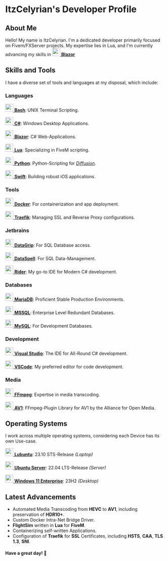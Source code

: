 # ItzCelyrian's Developer Profile

## About Me
Hello! My name is ItzCelyrian. I'm a dedicated developer primarily focused on Fivem/FXServer projects. My expertise lies in Lua, and I'm currently advancing my skills in <a href="https://dotnet.microsoft.com/en-us/apps/aspnet/web-apps/blazor" target="_blank"><img src="https://www.cdnlogo.com/logos/b/67/blazor.svg" height="25px" width="25px"/> **Blazor**</a>

## Skills and Tools
I have a diverse set of tools and languages at my disposal, which include:

### Languages
<a href="https://www.gnu.org/software/bash/" target="_blank"><img src="https://www.cdnlogo.com/logos/b/31/bash.svg" height="25px" width="25px"/> **Bash**</a>: UNIX Terminal Scripting.

<a href="https://dotnet.microsoft.com/en-us/download/dotnet/8.0" target="_blank"><img src="https://www.cdnlogo.com/logos/c/27/c.svg" height="25px" width="25px"/> **C#**</a>: Windows Desktop Applications.

<a href="https://dotnet.microsoft.com/en-us/apps/aspnet/web-apps/blazor" target="_blank"><img src="https://www.cdnlogo.com/logos/b/67/blazor.svg" height="25px" width="25px"/> **Blazor**</a>: C# Web-Applications.

<a href="https://lua.org/" target="_blank"><img src="https://www.cdnlogo.com/logos/l/50/lua.svg" height="25px" width="25px"/> **Lua**</a>: Specializing in FiveM scripting.

<a href="https://www.python.org/" target="_blank"><img src="https://www.cdnlogo.com/logos/p/3/python.svg" height="25px" width="25px"/> **Python**</a>: Python-Scripting for *<a href="https://en.wikipedia.org/wiki/Diffusion_model" target="_blank">Diffusion</a>*.

<a href="https://swift.org/" target="_blank"><img src="https://static.cdnlogo.com/logos/s/13/swift.svg" height="25px" width="25px"/> **Swift**</a>: Building robust iOS applications.

### Tools
<a href="https://www.docker.com/" target="_blank"><img src="https://www.cdnlogo.com/logos/d/56/docker.svg" height="25px" width="25px"/> **Docker**</a>: For containerization and app deployment.

<a href="https://traefik.io/traefik/" target="_blank"><img src="https://www.cdnlogo.com/logos/t/39/traefik.svg" height="25px" width="25px"/> **Traefik**</a>: Managing SSL and Reverse Proxy configurations.


### Jetbrains
<a href="https://www.jetbrains.com/datagrip/" target="_blank"><img src="https://www.cdnlogo.com/logos/d/8/datagrip-icon.svg" height="25px" width="25px"/> **DataGrip**</a>: For SQL Database access.

<a href="https://www.jetbrains.com/dataspell/" target="_blank"><img src="https://seeklogo.com/images/D/dataspell-logo-06435B9CF3-seeklogo.com.png" height="25px" width="25px"/> **DataSpell**</a>: For SQL Data-Management.

<a href="https://www.jetbrains.com/rider/" target="_blank"><img src="https://upload.wikimedia.org/wikipedia/commons/6/6e/JetBrains_Rider_Icon.svg" height="25px" width="25px"/> **Rider**</a>: My go-to IDE for Modern C# development.

### Databases

<a href="https://mariadb.com/" target="_blank"><img src="https://www.svgrepo.com/show/354037/mariadb-icon.svg" height="25px" width="25px"/> **MariaDB**</a>: Proficient Stable Production Environments.

<a href="https://www.microsoft.com/en-us/sql-server/sql-server-downloads" target="_blank"><img src="https://www.cdnlogo.com/logos/m/62/microsoft-sql-server.svg" height="25px" width="25px"/> **MSSQL**</a>: Enterprise Level Redundant Databases.

<a href="https://www.mysql.com/" target="_blank"><img src="https://www.cdnlogo.com/logos/m/78/mysql.svg" height="25px" width="25px"/> **MySQL**</a>: For Development Databases.

### Development
<a href="https://visualstudio.microsoft.com/vs" target="_blank"><img src="https://upload.wikimedia.org/wikipedia/commons/2/2c/Visual_Studio_Icon_2022.svg" height="25px" width="25px"/> **Visual Studio**</a>: The IDE for All-Round C# development.

<a href="https://vscode.dev/" target="_blank"><img src="https://www.cdnlogo.com/logos/v/82/visual-studio-code.svg" height="25px" width="25px"/> **VSCode**</a>: My preferred editor for code development.

### Media
<a href="https://ffmpeg.org/" target="_blank"><img src="https://upload.wikimedia.org/wikipedia/commons/7/76/FFmpeg_icon.svg" height="25px" width="25px"/> **FFmpeg**</a>: Expertise in media transcoding.

<a href="https://en.wikipedia.org/wiki/AV1" target="_blank"><img src="https://www.cdnlogo.com/logos/a/82/av1-2018.svg" height="25px" width="25px"/> **AV1**</a>: FFmpeg-Plugin Library for AV1 by the Alliance for Open Media.

## Operating Systems
I work across multiple operating systems, considering each Device has its own Use-case.

<a href="https://lubuntu.me/" target="_blank"><img src="https://upload.wikimedia.org/wikipedia/commons/thumb/3/3a/Lubuntu_logo_only.svg/600px-Lubuntu_logo_only.svg.png" height="25px" width="25px"/> **Lubuntu**</a>: 23.10 STS-Release *(Laptop)*

<a href="https://ubuntu.com/download/server" target="_blank"><img src="https://d29fhpw069ctt2.cloudfront.net/icon/image/38639/preview.svg" height="25px" width="25px"/> **Ubuntu Server**</a>: 22.04 LTS-Release *(Server)*

<a href="https://www.microsoft.com/en-us/evalcenter/evaluate-windows-11-enterprise" target="_blank"><img src="https://cdn.worldvectorlogo.com/logos/microsoft-windows-11.svg" height="25px" width="25px"/> **Windows 11 Enterprise**</a>: 23H2 *(Desktop)*

## Latest Advancements
- Automated Media Transcoding from **HEVC** to **AV1**, including preservation of **HDR10+**.
- Custom Docker Intra-Net Bridge Driver.
- **FlightSim** written in **Lua** for **FiveM**.
- Containerizing self-written Applications.
- Configuration of **Traefik** for **SSL** Certificates, including **HSTS**, **CAA**, **TLS 1.3**, **SNI**.



#### Have a great day! 🍰
